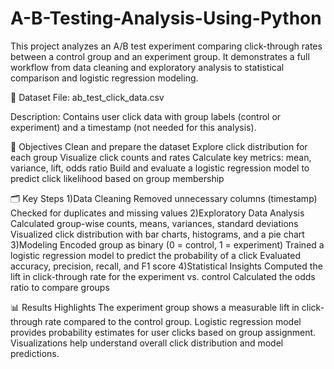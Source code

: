 # A-B-Testing-Analysis-Using-Python
This project analyzes an A/B test experiment comparing click-through rates between a control group and an experiment group. It demonstrates a full workflow from data cleaning and exploratory analysis to statistical comparison and logistic regression modeling.

📂 Dataset
File: ab_test_click_data.csv

Description: Contains user click data with group labels (control or experiment) and a timestamp (not needed for this analysis).

🔑 Objectives
Clean and prepare the dataset
Explore click distribution for each group
Visualize click counts and rates
Calculate key metrics: mean, variance, lift, odds ratio
Build and evaluate a logistic regression model to predict click likelihood based on group membership

🗂️ Key Steps
1)Data Cleaning
Removed unnecessary columns (timestamp)
Checked for duplicates and missing values
2)Exploratory Data Analysis
Calculated group-wise counts, means, variances, standard deviations
Visualized click distribution with bar charts, histograms, and a pie chart
3)Modeling
Encoded group as binary (0 = control, 1 = experiment)
Trained a logistic regression model to predict the probability of a click
Evaluated accuracy, precision, recall, and F1 score
4)Statistical Insights
Computed the lift in click-through rate for the experiment vs. control
Calculated the odds ratio to compare groups

📊 Results Highlights
The experiment group shows a measurable lift in click-through rate compared to the control group.
Logistic regression model provides probability estimates for user clicks based on group assignment.
Visualizations help understand overall click distribution and model predictions.
